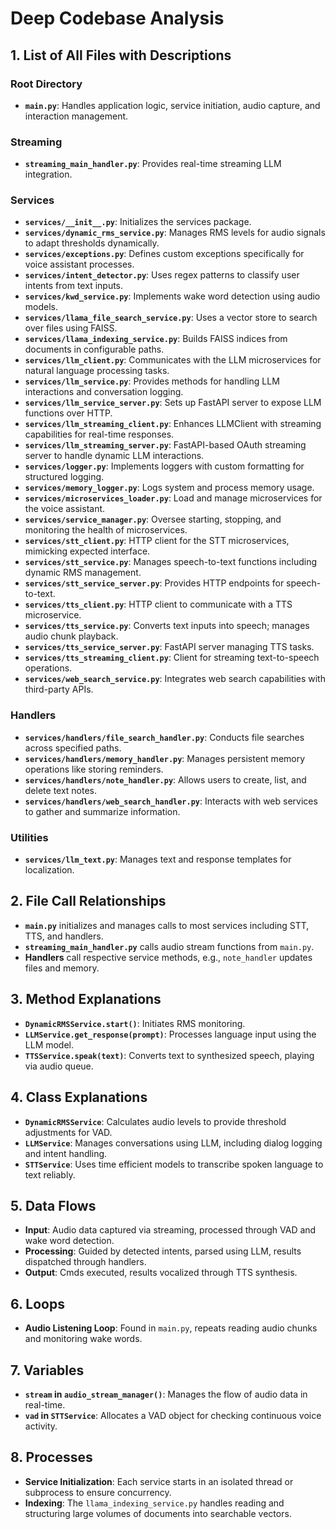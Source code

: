 # Deep Codebase Analysis

## 1. List of All Files with Descriptions

### Root Directory
- **`main.py`**: Handles application logic, service initiation, audio capture, and interaction management.

### Streaming
- **`streaming_main_handler.py`**: Provides real-time streaming LLM integration.

### Services
- **`services/__init__.py`**: Initializes the services package.
- **`services/dynamic_rms_service.py`**: Manages RMS levels for audio signals to adapt thresholds dynamically.
- **`services/exceptions.py`**: Defines custom exceptions specifically for voice assistant processes.
- **`services/intent_detector.py`**: Uses regex patterns to classify user intents from text inputs.
- **`services/kwd_service.py`**: Implements wake word detection using audio models.
- **`services/llama_file_search_service.py`**: Uses a vector store to search over files using FAISS.
- **`services/llama_indexing_service.py`**: Builds FAISS indices from documents in configurable paths.
- **`services/llm_client.py`**: Communicates with the LLM microservices for natural language processing tasks.
- **`services/llm_service.py`**: Provides methods for handling LLM interactions and conversation logging.
- **`services/llm_service_server.py`**: Sets up FastAPI server to expose LLM functions over HTTP.
- **`services/llm_streaming_client.py`**: Enhances LLMClient with streaming capabilities for real-time responses.
- **`services/llm_streaming_server.py`**: FastAPI-based OAuth streaming server to handle dynamic LLM interactions.
- **`services/logger.py`**: Implements loggers with custom formatting for structured logging.
- **`services/memory_logger.py`**: Logs system and process memory usage.
- **`services/microservices_loader.py`**: Load and manage microservices for the voice assistant.
- **`services/service_manager.py`**: Oversee starting, stopping, and monitoring the health of microservices.
- **`services/stt_client.py`**: HTTP client for the STT microservices, mimicking expected interface.
- **`services/stt_service.py`**: Manages speech-to-text functions including dynamic RMS management.
- **`services/stt_service_server.py`**: Provides HTTP endpoints for speech-to-text.
- **`services/tts_client.py`**: HTTP client to communicate with a TTS microservice.
- **`services/tts_service.py`**: Converts text inputs into speech; manages audio chunk playback.
- **`services/tts_service_server.py`**: FastAPI server managing TTS tasks.
- **`services/tts_streaming_client.py`**: Client for streaming text-to-speech operations.
- **`services/web_search_service.py`**: Integrates web search capabilities with third-party APIs.

### Handlers
- **`services/handlers/file_search_handler.py`**: Conducts file searches across specified paths.
- **`services/handlers/memory_handler.py`**: Manages persistent memory operations like storing reminders.
- **`services/handlers/note_handler.py`**: Allows users to create, list, and delete text notes.
- **`services/handlers/web_search_handler.py`**: Interacts with web services to gather and summarize information.

### Utilities
- **`services/llm_text.py`**: Manages text and response templates for localization.

## 2. File Call Relationships

- **`main.py`** initializes and manages calls to most services including STT, TTS, and handlers.
- **`streaming_main_handler.py`** calls audio stream functions from `main.py`.
- **Handlers** call respective service methods, e.g., `note_handler` updates files and memory.

## 3. Method Explanations

- **`DynamicRMSService.start()`**: Initiates RMS monitoring.
- **`LLMService.get_response(prompt)`**: Processes language input using the LLM model.
- **`TTSService.speak(text)`**: Converts text to synthesized speech, playing via audio queue.

## 4. Class Explanations

- **`DynamicRMSService`**: Calculates audio levels to provide threshold adjustments for VAD.
- **`LLMService`**: Manages conversations using LLM, including dialog logging and intent handling.
- **`STTService`**: Uses time efficient models to transcribe spoken language to text reliably.

## 5. Data Flows

- **Input**: Audio data captured via streaming, processed through VAD and wake word detection.
- **Processing**: Guided by detected intents, parsed using LLM, results dispatched through handlers.
- **Output**: Cmds executed, results vocalized through TTS synthesis.

## 6. Loops

- **Audio Listening Loop**: Found in `main.py`, repeats reading audio chunks and monitoring wake words.

## 7. Variables

- **`stream` in `audio_stream_manager()`**: Manages the flow of audio data in real-time.
- **`vad` in `STTService`**: Allocates a VAD object for checking continuous voice activity.

## 8. Processes

- **Service Initialization**: Each service starts in an isolated thread or subprocess to ensure concurrency.
- **Indexing**: The `llama_indexing_service.py` handles reading and structuring large volumes of documents into searchable vectors.


